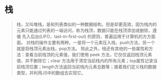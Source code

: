 # 栈

> 栈，又叫堆栈，是和列表类似的一种数据结构，但是却更高效，因为栈内的元素只能通过列表的一端访问，称为栈顶，数据只能在栈顶添加或删除，遵循 先入后出(LIFO，last-in-first-out) 的原则，普遍运用于计算机的方方面面。
对栈的操作主要有两种，一是将一个元素压入栈，push方法，另一个就是将栈顶元素出栈，pop方法。
除此之外，栈还有其他的一些属性和方法：查看当前栈顶的元素值，我们使用 peek 方法，它仅仅返回栈顶元素值，并不删除它；clear 方法用于清空当前栈内的所有元素；top属性记录当前栈顶位置；length方法返回当前栈内元素总数等；接着我们定义栈的数据类型，并利用JS中的数组去实现它。

